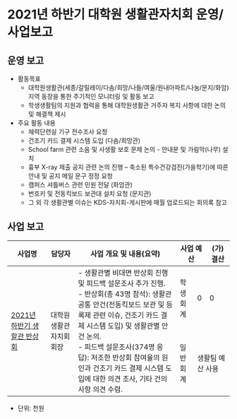 2021년 하반기 대학원 생활관자치회 운영/사업보고
===

## 운영 보고
- 활동목표
  - 대학원생활관(세종/갈릴레이/다솜/희망/나들/여울/원내아파트/나눔/문지/화암) 지역 동장을 통한 주기적인 모니터링 및 활동 보고
  - 학생생활팀의 지원과 협력을 통해 대학원생활관 거주자 복지 사항에 대한 논의 및 해결책 제시
- 주요 활동 내용
  - 체력단련실 기구 전수조사 요청
  - 건조기 카드 결제 시스템 도입 (다솜/희망관)
  - School farm 관련 소음 및 사생활 보호 문제 논의 - 안내문 및 가림막(나무) 설치
  - 흉부 X-ray 제출 공지 관련 논의 진행 – 축소된 특수건강검진(가을학기)에 따른 안내 및 공지 메일 문구 정정 요청
  - 캠퍼스 셔틀버스 관련 민원 전달 (화암관)
  - 번호키 및 전동킥보드 보관대 설치 요청 (문지관)
  - 그 외 각 생활관별 이슈는 KDS-자치회-게시판에 매월 업로드되는 회의록 참고

## 사업 보고
<table>
<thead>
  <tr>
    <th>사업명</th>
    <th>담당자</th>
    <th>사업 개요 및 내용(요약)</th>
    <th colspan="2">사업 예산</th>
    <th>(가)결산</th>
  </tr>
</thead>
<tbody>
  <tr>
    <td rowspan="2"><a href="2021년-하반기-대학원-총학생회-자치단체-사업보고서/대학원-생활관자치회-2021년-하반기-생할관-반상회-사업보고서.md"> 2021년 하반기 생할관 반상회</a></td>
    <td rowspan="2">대학원 생활관자치회 회장</td>
    <td rowspan="2">- 생활관별 비대면 반상회 진행 및 피드백 설문조사 추가 진행.<br>- 반상회(총 43명 참석): 생활관 공통 안건(전동킥보드 보관 및 등록제 관련 이슈, 건조기 카드 결제 시스템 도입) 및 생활관별 안건 논의.<br>- 피드백 설문조사(374명 응답): 저조한 반상회 참여율의 원인과 건조기 카드 결제 시스템 도입에 대한 의견 조사, 기타 건의사항 의견 수렴.</td>
    <td>학생회계</td>
    <td>0</td>
    <td>0</td>
  </tr>
  
  <tr>
    <td>일반회계</td>
    <td colspan="2">생활팀 예산 사용</td>
  </tr>
 
</tbody>
</table>
  
- 단위: 천원



